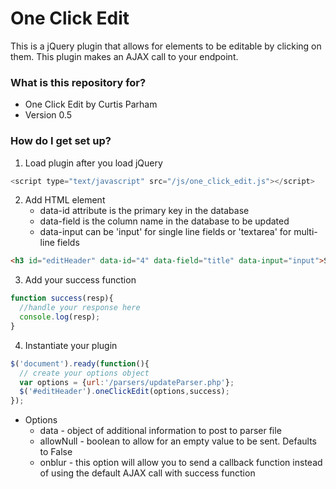 # One Click Edit #

This is a jQuery plugin that allows for elements to be editable by clicking on them. This
plugin makes an AJAX call to your endpoint.

### What is this repository for? ###

* One Click Edit by Curtis Parham
* Version 0.5

### How do I get set up? ###

1. Load plugin after you load jQuery

```javascript
<script type="text/javascript" src="/js/one_click_edit.js"></script>
```

2. Add HTML element
    * data-id attribute is the primary key in the database
    * data-field is the column name in the database to be updated
    * data-input can be 'input' for single line fields or 'textarea' for multi-line fields

```html
<h3 id="editHeader" data-id="4" data-field="title" data-input="input">Starting Text</h3>
```

3. Add your success function

```javascript
function success(resp){
  //handle your response here
  console.log(resp);
}
```

4. Instantiate your plugin

```javascript
$('document').ready(function(){
  // create your options object
  var options = {url:'/parsers/updateParser.php'};
  $('#editHeader').oneClickEdit(options,success);
});
```

  * Options
    * data - object of additional information to post to parser file
    * allowNull - boolean to allow for an empty value to be sent. Defaults to False
    * onblur - this option will allow you to send a callback function instead of using the default AJAX call with success       function